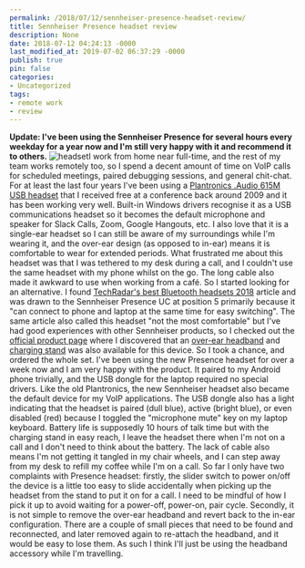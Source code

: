 ```yaml
---
permalink: /2018/07/12/sennheiser-presence-headset-review/
title: Sennheiser Presence headset review
description: None
date: 2018-07-12 04:24:13 -0000
last_modified_at: 2019-07-02 06:37:29 -0000
publish: true
pin: false
categories:
- Uncategorized
tags:
- remote work
- review
---
```

**Update: I've been using the Sennheiser Presence for several hours every weekday for a year now and I'm still very happy with it and recommend it to others.** ![headset](https://blog.stangroome.com/wp-content/uploads/2018/07/headset.png)I work from home near full-time, and the rest of my team works remotely too, so I spend a decent amount of time on VoIP calls for scheduled meetings, paired debugging sessions, and general chit-chat. For at least the last four years I've been using a [Plantronics .Audio 615M USB headset](https://www.plantronics.com/au/en/support/manuals-guides/audio-615m) that I received free at a conference back around 2009 and it has been working very well. Built-in Windows drivers recognise it as a USB communications headset so it becomes the default microphone and speaker for Slack Calls, Zoom, Google Hangouts, etc. I also love that it is a single-ear headset so I can still be aware of my surroundings while I'm wearing it, and the over-ear design (as opposed to in-ear) means it is comfortable to wear for extended periods. What frustrated me about this headset was that I was tethered to my desk during a call, and I couldn't use the same headset with my phone whilst on the go. The long cable also made it awkward to use when working from a café. So I started looking for an alternative. I found [TechRadar's best Bluetooth headsets 2018](https://www.techradar.com/au/news/the-best-bluetooth-headsets) article and was drawn to the Sennheiser Presence UC at position 5 primarily because it "can connect to phone and laptop at the same time for easy switching". The same article also called this headset "not the most comfortable" but I've had good experiences with other Sennheiser products, so I checked out the [official product page](https://en-au.sennheiser.com/presence-uc-ml) where I discovered that an [over-ear headband](https://en-au.sennheiser.com/accessories-presence-headband) and [charging stand](https://en-au.sennheiser.com/accessories-mb-pro-1-mb-pro-2-ch-20-mb) was also available for this device. So I took a chance, and ordered the whole set. I've been using the new Presence headset for over a week now and I am very happy with the product. It paired to my Android phone trivially, and the USB dongle for the laptop required no special drivers. Like the old Plantronics, the new Sennheiser headset also became the default device for my VoIP applications. The USB dongle also has a light indicating that the headset is paired (dull blue), active (bright blue), or even disabled (red) because I toggled the "microphone mute" key on my laptop keyboard. Battery life is supposedly 10 hours of talk time but with the charging stand in easy reach, I leave the headset there when I'm not on a call and I don't need to think about the battery. The lack of cable also means I'm not getting it tangled in my chair wheels, and I can step away from my desk to refill my coffee while I'm on a call. So far I only have two complaints with Presence headset: firstly, the slider switch to power on/off the device is a little too easy to slide accidentally when picking up the headset from the stand to put it on for a call. I need to be mindful of how I pick it up to avoid waiting for a power-off, power-on, pair cycle. Secondly, it is not simple to remove the over-ear headband and revert back to the in-ear configuration. There are a couple of small pieces that need to be found and reconnected, and later removed again to re-attach the headband, and it would be easy to lose them. As such I think I'll just be using the headband accessory while I'm travelling.

